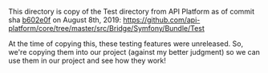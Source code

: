 This directory is copy of the Test directory from API Platform
as of commit sha [b602e0f](https://github.com/api-platform/core/commit/b602e0f2579a1aaf340447f304872e7d98297fb8)
on August 8th, 2019: https://github.com/api-platform/core/tree/master/src/Bridge/Symfony/Bundle/Test

At the time of copying this, these testing features were unreleased.
So, we're copying them into our project (against my better judgment)
so we can use them in our project and see how they work!
